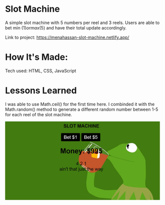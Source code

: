 # Slot Machine
A simple slot machine with 5 numbers per reel and 3 reels. Users are able to bet min ($1) or max ($5) and have their total update accordingly.

Link to project: https://menahassan-slot-machine.netlify.app/

# How It's Made:
Tech used: HTML, CSS, JavaScript

# Lessons Learned
I was able to use Math.ceil() for the first time here. I combinded it with the Math.random() method to generate a different random number between 1-5 for each reel of the slot machine.

<img src="slot-machine-project-screenshot.JPG">
